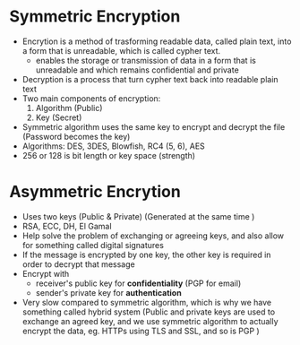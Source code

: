 # Symmetric Encryption

- Encrytion is a method of trasforming readable data, called plain text, into a form that is unreadable, which is called cypher text.
    - enables the storage or transmission of data in a form that is unreadable and which remains confidential and private
- Decryption is a process that turn cypher text back into readable plain text
- Two main components of encryption: 
    1. Algorithm (Public)
    2. Key (Secret)
- Symmetric algorithm uses the same key to encrypt and decrypt the file (Password becomes the key)
- Algorithms: DES, 3DES, Blowfish, RC4 (5, 6), AES 
- 256 or 128 is bit length or key space (strength)

# Asymmetric Encrytion

- Uses two keys (Public & Private) (Generated at the same time )
- RSA, ECC, DH, El Gamal
- Help solve the problem of exchanging or agreeing keys, and also allow for something called digital signatures
- If the message is encrypted by one key, the other key is required in order to decrypt that message
- Encrypt with
    - receiver's public key for **confidentiality** (PGP for email)
    - sender's private key for **authentication**
- Very slow compared to symmetric algorithm, which is why we have something called hybrid system (Public and private keys are used to exchange an agreed key, and we use symmetric algorithm to actually encrypt the data, eg. HTTPs using TLS and SSL, and so is PGP )